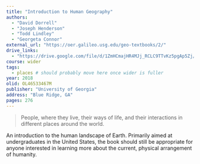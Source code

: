```yaml
---
title: "Introduction to Human Geography"
authors:
  - "David Dorrell"
  - "Joseph Henderson"
  - "Todd Lindley"
  - "Georgeta Connor"
external_url: "https://oer.galileo.usg.edu/geo-textbooks/2/"
drive_links:
  - "https://drive.google.com/file/d/1ZmHCmajHR4MJj_RCLC9TTvKz5pgAp5Zj/view?usp=drivesdk"
course: wider
tags:
  - places # should probably move here once wider is fuller
year: 2018
olid: OL46533467M
publisher: "University of Georgia"
address: "Blue Ridge, GA"
pages: 276
---
```


> People, where they live, their ways of life, and their interactions in different places around the world.

An introduction to the human landscape of Earth.
Primarily aimed at undergraduates in the United States, the book should still be appropriate for anyone interested in learning more about the current, physical arrangement of humanity.
